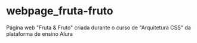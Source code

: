 ﻿# webpage_fruta-fruto

Página web "Fruta & Fruto" criada durante o curso de "Arquitetura CSS" da plataforma de ensino Alura

